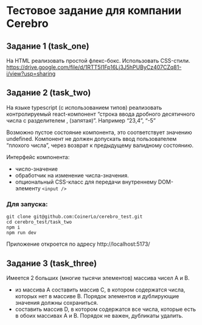 # Тестовое задание для компании Cerebro

## Задание 1 (task_one)

На HTML реализовать простой флекс-бокс. Использовать CSS-стили. https://drive.google.com/file/d/1RTT5I1Fp16Lj3J5hPUByCz407CZq81-i/view?usp=sharing

## Задание 2 (task_two)

На языке typescript (с использованием типов) реализовать контролируемый react-компонент “строка ввода дробного десятичного числа с разделителем , (запятая)”. Например “23,4”, “-5”

Возможно пустое состояние компонента, это соответствует значению undefined.
Компонент не должен допускать ввод пользователем “плохого числа”, через возврат к предыдущему валидному состоянию.

Интерфейс компонента:
- число-значение
- обработчик на изменение числа-значения. 
- опциональный CSS-класс для передачи внутреннему DOM-элементу `<input />`

### Для запуска:

```
git clone git@github.com:CoinerLo/cerebro_test.git
cd cerebro_test/task_two
npm i
npm run dev
```

Приложение откроется по адресу http://localhost:5173/

## Задание 3 (task_three)

Имеется 2 больших (многие тысячи элементов) массива чисел A и B.
- из массива A составить массив C, в котором содержатся числа, которых нет в массиве B. Порядок элементов и дублирующие значения должны сохраниться.
- составить массив D, в котором содержатся все числа, которые есть в обоих массивах A и B. Порядок не важен, дубликаты удалить.
